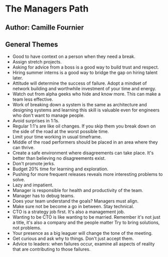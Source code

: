 # The Managers Path
## Author: Camille Fournier

## General Themes
- Good to have context on a person when they need a break.
- Assign stretch projects.
- Asking for advice from a boss is a good way to build trust and respect.
- Hiring summer interns is a good way to bridge the gap on hiring talent later.
- Attitude will determine the success of failure. Adopt a mindset of network building and worthwhile investment of your time and energy.
- Watch out from alpha geeks who hide and know more. This can make a team less effective.
- Work of breaking down a system is the same as architecture and designing systems and learning this skill is valuable even for engineers who don't want to manage people.
- Avoid surprises in 1:1s.
- Regular 1:1's are like oil changes. If you skip them you break down on the side of the road at the worst possible time.
- Limit your time working in usual timeframe.
- Middle of the road performers should be placed in an area where they can thrive.
- Create a safe environment where disagreements can take place. It's better than believing no disagreements exist.
- Don't promote jerks.
- Budget 20% time for learning and exploration.
- Pushing for more frequent releases reveals more interesting problems to solve.
- Lazy and impatient. 
- Manager is responsible for health and productivity of the team.
- Manager has to debug teams.
- Does your team understand the goals? Managers must align.
- Make sure not be become a go in between. Stay technical.
- CTO is a strategy job first. It's also a management job.
- Wanting to be CTO is like wanting to be married. Remember it's not just a title, it's also a company and the people matter
Try to bring solutions, not problems.
- Your presence as a big leaguer will change the tone of the meeting.
- Get curious and ask why to things. Don't just accept them.
- Advice to leaders: when failures occur, examine all aspects of reality that are contributing to those failures.
